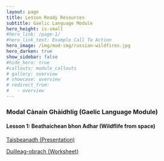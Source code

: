 ```yaml
---
layout: page
title: Lesson Ready Resources
subtitle: Gaelic Language Module 
hero_height: is-small
#hero_link: /page-1/
#hero_link_text: Example Call To Action
hero_image: /img/mod-img/russian-wildfires.jpg
hero_darken: true
show_sidebar: false
#hide_hero: true
#callouts: module_callouts
# gallery: overview
# showcase: overview
# redirect_from:
#   - overview
---
```


### Modal Cànain Ghàidhlig (Gaelic Language Module) 
<div class="image-text-container">
    <!-- Text beside the image -->
    <div class="text-content">

<h4>Lesson 1: Beathaichean bhon Adhar (Wildflife from space)</h4>
        <p><a href="https://drive.google.com/file/d/1QwuALeUsaljrx_lYauQOv69P2SW02P6n/view?usp=share_link" target="_blank">Taisbeanadh (Presentation)</a></p>
        <p><a href="https://www.canva.com/design/DAF-XF_2cAI/v9T5twzqW3QfXkifhAcZcw/edit?utm_content=DAF-XF_2cAI&utm_campaign=designshare&utm_medium=link2&utm_source=sharebutton" target="_blank">Duilleag-obrach (Worksheet)</a></p>
   

